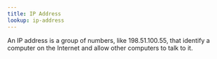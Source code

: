```yaml
---
title: IP Address
lookup: ip-address
---
```

An IP address is a group of numbers, like 198.51.100.55, that identify a computer on the Internet and allow other computers to talk to it.